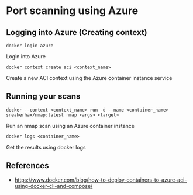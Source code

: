 # Port scanning using Azure

## Logging into Azure (Creating context)

```docker login azure```

Login into Azure

```docker context create aci <context_name>```

Create a new ACI context using the Azure container instance service

## Running your scans

```docker --context <context_name> run -d --name <container_name>  sneakerhax/nmap:latest nmap <args> <target>```

Run an nmap scan using an Azure container instance

```docker logs <container_name>```

Get the results using docker logs

## References
* https://www.docker.com/blog/how-to-deploy-containers-to-azure-aci-using-docker-cli-and-compose/



